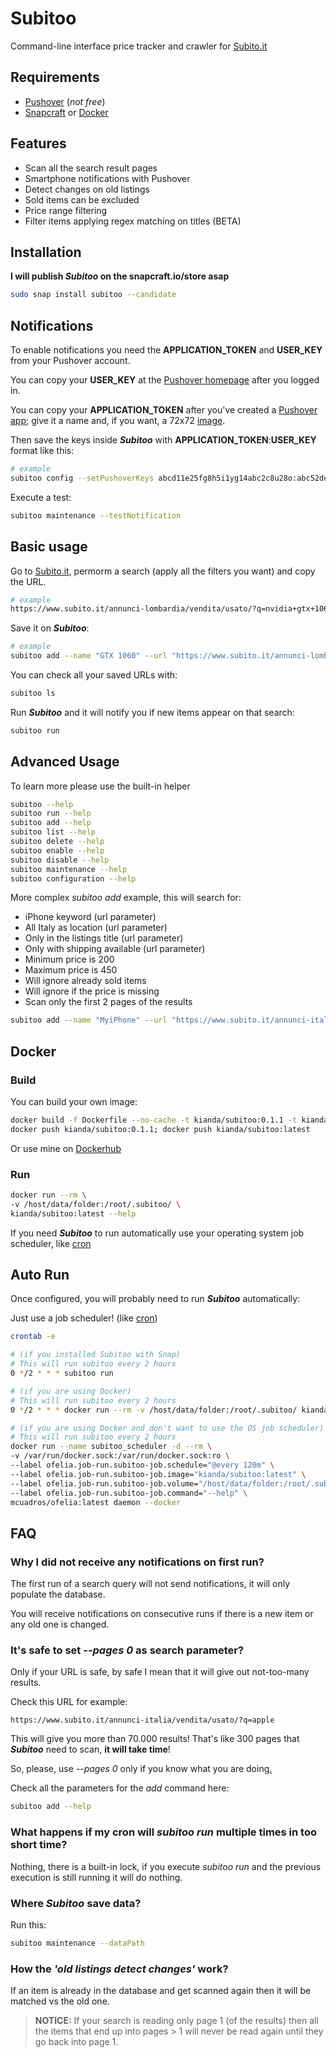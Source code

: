 # Subitoo

Command-line interface price tracker and crawler for [Subito.it](https://www.subito.it)




## Requirements
- [Pushover](https://pushover.net) (*not free*)
- [Snapcraft](https://snapcraft.io/docs/installing-snapd) or [Docker](https://docs.docker.com/get-docker/)


## Features

- Scan all the search result pages
- Smartphone notifications with Pushover
- Detect changes on old listings
- Sold items can be excluded
- Price range filtering
- Filter items applying regex matching on titles (BETA)


## Installation

**I will publish *Subitoo* on the snapcraft.io/store asap**

```bash
sudo snap install subitoo --candidate
```
    
## Notifications

To enable notifications you need the **APPLICATION_TOKEN** and **USER_KEY** from your Pushover account.

You can copy your **USER_KEY** at the [Pushover homepage](https://pushover.net) after you logged in.

You can copy your **APPLICATION_TOKEN** after you've created a [Pushover app](https://pushover.net/apps/build); give it a name and, if you want, a 72x72 [image](https://github.com/Kianda/subitoo/blob/main/extra/images/subitoo_icon_circle.png).

Then save the keys inside ***Subitoo*** with **APPLICATION_TOKEN**:**USER_KEY** format like this:
```bash
# example
subitoo config --setPushoverKeys abcd11e25fg8h5i1yg14abc2c8u28o:abc52de1tx9z315ppq5zzb43a1v6hc
```

Execute a test:
```bash
subitoo maintenance --testNotification
```
## Basic usage
Go to [Subito.it](https://www.subito.it), permorm a search (apply all the filters you want) and copy the URL.

```bash
# example
https://www.subito.it/annunci-lombardia/vendita/usato/?q=nvidia+gtx+1060&qso=true
```
Save it on ***Subitoo***:
```bash
# example
subitoo add --name "GTX 1060" --url "https://www.subito.it/annunci-lombardia/vendita/usato/?q=nvidia+gtx+1060&qso=true"
```
You can check all your saved URLs with:
```bash
subitoo ls
```
Run ***Subitoo*** and it will notify you if new items appear on that search:
```bash
subitoo run
```

## Advanced Usage

To learn more please use the built-in helper
```bash
subitoo --help
subitoo run --help
subitoo add --help
subitoo list --help
subitoo delete --help
subitoo enable --help
subitoo disable --help
subitoo maintenance --help
subitoo configuration --help
```

More complex *subitoo add* example, this will search for:
- iPhone keyword (url parameter)
- All Italy as location (url parameter)
- Only in the listings title (url parameter)
- Only with shipping available (url parameter)
- Minimum price is 200
- Maximum price is 450
- Will ignore already sold items
- Will ignore if the price is missing
- Scan only the first 2 pages of the results

```bash
subitoo add --name "MyiPhone" --url "https://www.subito.it/annunci-italia/vendita/usato/?q=iPhone&qso=true&shp=true" --pages 2 --minPrice 200 --maxPrice 450 --skipNoPrice --skipSold
```

## Docker

### Build
You can build your own image:
```bash
docker build -f Dockerfile --no-cache -t kianda/subitoo:0.1.1 -t kianda/subitoo:latest .
docker push kianda/subitoo:0.1.1; docker push kianda/subitoo:latest
```
Or use mine on [Dockerhub](https://hub.docker.com/r/kianda/subitoo)

### Run
```bash
docker run --rm \
-v /host/data/folder:/root/.subitoo/ \
kianda/subitoo:latest --help
```

If you need ***Subitoo*** to run automatically use your operating system job scheduler, like [cron](https://en.wikipedia.org/wiki/Cron)

## Auto Run

Once configured, you will probably need to run ***Subitoo*** automatically:

Just use a job scheduler! (like [cron](https://en.wikipedia.org/wiki/Cron))
```bash
crontab -e
```
```bash
# (if you installed Subitoo with Snap)
# This will run subitoo every 2 hours
0 */2 * * * subitoo run
```
```bash
# (if you are using Docker)
# This will run subitoo every 2 hours
0 */2 * * * docker run --rm -v /host/data/folder:/root/.subitoo/ kianda/subitoo:latest run
```
```bash
# (if you are using Docker and don't want to use the OS job scheduler)
# This will run subitoo every 2 hours 
docker run --name subitoo_scheduler -d --rm \
-v /var/run/docker.sock:/var/run/docker.sock:ro \
--label ofelia.job-run.subitoo-job.schedule="@every 120m" \
--label ofelia.job-run.subitoo-job.image="kianda/subitoo:latest" \
--label ofelia.job-run.subitoo-job.volume="/host/data/folder:/root/.subitoo/" \
--label ofelia.job-run.subitoo-job.command="--help" \
mcuadros/ofelia:latest daemon --docker
```

## FAQ

### Why I did not receive any notifications on first run?

The first run of a search query will not send notifications, it will only populate the database.

You will receive notifications on consecutive runs if there is a new item or any old one is changed.

### It's safe to set *--pages 0* as search parameter?

Only if your URL is safe, by safe I mean that it will give out not-too-many results.

Check this URL for example:
```
https://www.subito.it/annunci-italia/vendita/usato/?q=apple
```
This will give you more than 70.000 results! That's like 300 pages that ***Subitoo*** need to scan, **it will take time**!

So, please, use *--pages 0* only if you know what you are doing[.](https://knowyourmeme.com/memes/you-know-nothing-jon-snow)

Check all the parameters for the *add* command here:
```bash
subitoo add --help
```

### What happens if my cron will *subitoo run* multiple times in too short time?
Nothing, there is a built-in lock, if you execute *subitoo run* and the previous execution is still running it will do nothing.

### Where ***Subitoo*** save data?
Run this:
```bash
subitoo maintenance --dataPath
```

### How the *'old listings detect changes'* work?
If an item is already in the database and get scanned again then it will be matched vs the old one.

> **NOTICE:** If your search is reading only page 1 (of the results) then all the items that end up into pages > 1 will never be read again until they go back into page 1.
